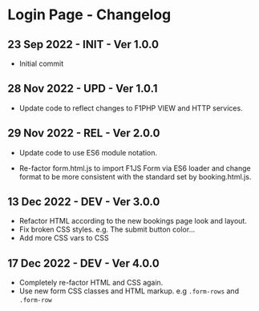 # Login Page - Changelog

## 23 Sep 2022 - INIT - Ver 1.0.0
  - Initial commit

## 28 Nov 2022 - UPD - Ver 1.0.1
 - Update code to reflect changes to F1PHP VIEW and HTTP services.

## 29 Nov 2022 - REL - Ver 2.0.0
 - Update code to use ES6 module notation.
  * Re-factor form.html.js to import F1JS Form via ES6 loader and
    change format to be more consistent with the standard set by booking.html.js.

## 13 Dec 2022 - DEV - Ver 3.0.0
 - Refactor HTML according to the new bookings page look and layout.
 - Fix broken CSS styles. e.g. The submit button color...
 - Add more CSS vars to CSS

## 17 Dec 2022 - DEV - Ver 4.0.0 
 - Completely re-factor HTML and CSS again.
 - Use new form CSS classes and HTML markup.
   e.g `.form-rows` and `.form-row`
